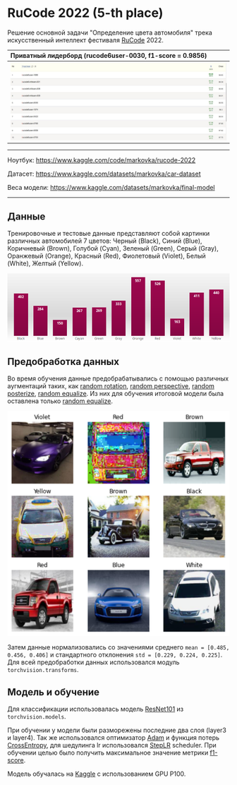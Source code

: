 # RuCode 2022 (5-th place)

Решение основной задачи "Определение цвета автомобиля" трека искусственный интеллект фестиваля [RuCode](https://rucode.net/) 2022.

Приватный лидерборд (rucode6user-0030, f1-score = 0.9856)  |
:----------------------------------------------------------|
![](imgs/private_lb.jpg)                                   |

---
Ноутбук: https://www.kaggle.com/code/markovka/rucode-2022

Датасет: https://www.kaggle.com/datasets/markovka/car-dataset

Веса модели: https://www.kaggle.com/datasets/markovka/final-model

---


## Данные
Тренировочные и тестовые данные представляют собой картинки различных автомобилей 7 цветов:
Черный (Black), Синий (Blue), Коричневый (Brown), Голубой (Cyan), Зеленый (Green), Серый (Gray), 
Оранжевый (Orange), Красный (Red), Фиолетовый (Violet), Белый (White), Желтый (Yellow).

![](imgs/color_distr.png)


## Предобработка данных
Во время обучения данные предобрабатывались с помощью различных аугментаций таких, как [random rotation](https://pytorch.org/vision/main/generated/torchvision.transforms.RandomRotation.html), [random perspective](https://pytorch.org/vision/main/generated/torchvision.transforms.RandomPerspective.html), [random posterize](https://pytorch.org/vision/stable//generated/torchvision.transforms.v2.RandomPosterize.html), [random equalize](https://pytorch.org/vision/stable//generated/torchvision.transforms.v2.RandomEqualize.html).
Из них для обучения итоговой модели была оставлена только <u>random equalize</u>.

![](imgs/train_aug.png)

Затем данные нормализовались со значениями среднего ```mean = [0.485, 0.456, 0.406]``` и стандартного отклонения ```std = [0.229, 0.224, 0.225]```. Для всей предобработки данных использовался модуль ```torchvision.transforms```.

## Модель и обучение
Для классификации использовалась модель [ResNet101](https://pytorch.org/vision/stable//models/generated/torchvision.models.resnet101.html) из ```torchvision.models```.

При обучении у модели были разморежены последние два слоя (layer3 и layer4).
Так же использовался оптимизатор [Adam](https://pytorch.org/docs/stable/generated/torch.optim.Adam.html) и функция потерь [CrossEntropy](https://pytorch.org/docs/stable/generated/torch.nn.CrossEntropyLoss.html), для шедулинга lr использовался [StepLR](https://pytorch.org/docs/stable/generated/torch.optim.lr_scheduler.StepLR.html) scheduler. При обучении целью было получить максимальное значение метрики [f1-score](https://scikit-learn.org/stable/modules/generated/sklearn.metrics.f1_score.html).


Модель обучалась на [Kaggle](https://www.kaggle.com/) с использованием GPU P100.
